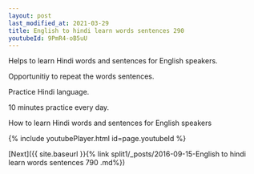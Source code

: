 ```yaml
---
layout: post
last_modified_at: 2021-03-29
title: English to hindi learn words sentences 290 
youtubeId: 9PmR4-oB5uU
---
```

 
 
Helps to learn Hindi words and sentences for English speakers.

Opportunitiy to repeat the words sentences. 

Practice Hindi language. 
 
10 minutes practice every day. 
 
How to learn Hindi words and sentences for English speakers 
 
{% include youtubePlayer.html id=page.youtubeId %}
 
 
[Next]({{ site.baseurl }}{% link  split1/_posts/2016-09-15-English to hindi learn words sentences 790 .md%})
 
